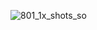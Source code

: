 
![801_1x_shots_so](https://github.com/DxRavage/dxravage.github.io/assets/112978864/6d7d2d33-3d36-4349-b904-db8184a12e01)

